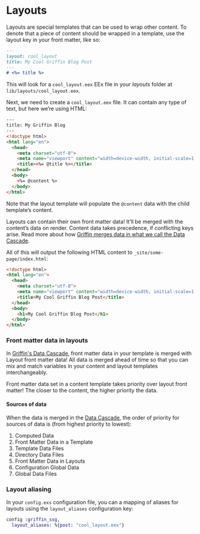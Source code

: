# Layouts

Layouts are special templates that can be used to wrap other content.
To denote that a piece of content should be wrapped in a template, use the layout key in your front matter, like so:

```markdown
---
layout: cool_layout
title: My Cool Griffin Blog Post
---
# <%= title %>
```

This will look for a `cool_layout.eex` EEx file in your *layouts* folder at `lib/layouts/cool_layout.eex`.

Next, we need to create a `cool_layout.eex` file. It can contain any type of text, but here we’re using HTML:

```html
---
title: My Griffin Blog
---
<!doctype html>
<html lang="en">
  <head>
    <meta charset="utf-8">
    <meta name="viewport" content="width=device-width, initial-scale=1.0">
    <title><%= @title %></title>
  </head>
  <body>
    <%= @content %>
  </body>
</html>
```

Note that the layout template will populate the `@content` data with the child template’s content.

Layouts can contain their own front matter data! It’ll be merged with the content’s data on render. Content data takes precedence, if conflicting keys arise. Read more about how [Griffin merges data in what we call the Data Cascade](data_cascade.html).

All of this will output the following HTML content to `_site/some-page/index.html`:

```html
<!doctype html>
<html lang="en">
  <head>
    <meta charset="utf-8">
    <meta name="viewport" content="width=device-width, initial-scale=1.0">
    <title>My Cool Griffin Blog Post</title>
  </head>
  <body>
    <h1>My Cool Griffin Blog Post</h1>
  </body>
</html>
```

### Front matter data in layouts
In [Griffin's Data Cascade](data_cascade.html), front matter data in your template is merged with Layout front matter data! All data is merged ahead of time so that you can mix and match variables in your content and layout templates interchangeably.

Front matter data set in a content template takes priority over layout front matter! The closer to the content, the higher priority the data.

#### Sources of data

When the data is merged in the [Data Cascade](data_cascade.html), the order of priority for sources of data is (from highest priority to lowest):

1. Computed Data
1. Front Matter Data in a Template
1. Template Data Files
1. Directory Data Files
1. Front Matter Data in Layouts
1. Configuration Global Data
1. Global Data Files

### Layout aliasing
In your `config.exs` configuration file, you can a mapping of aliases for layouts using the `layout_aliases` configuration key:

```elixir
config :griffin_ssg,
  layout_aliases: %{post: "cool_layout.eex"}
```